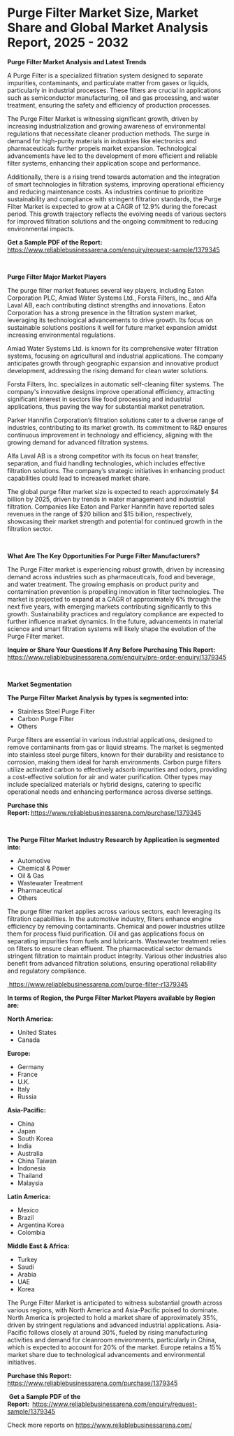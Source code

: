 <p><h1>Purge Filter Market Size, Market Share and Global Market Analysis Report, 2025 - 2032</h1></p><p><strong>Purge Filter Market Analysis and Latest Trends</strong></p>
<p><p>A Purge Filter is a specialized filtration system designed to separate impurities, contaminants, and particulate matter from gases or liquids, particularly in industrial processes. These filters are crucial in applications such as semiconductor manufacturing, oil and gas processing, and water treatment, ensuring the safety and efficiency of production processes.</p><p>The Purge Filter Market is witnessing significant growth, driven by increasing industrialization and growing awareness of environmental regulations that necessitate cleaner production methods. The surge in demand for high-purity materials in industries like electronics and pharmaceuticals further propels market expansion. Technological advancements have led to the development of more efficient and reliable filter systems, enhancing their application scope and performance.</p><p>Additionally, there is a rising trend towards automation and the integration of smart technologies in filtration systems, improving operational efficiency and reducing maintenance costs. As industries continue to prioritize sustainability and compliance with stringent filtration standards, the Purge Filter Market is expected to grow at a CAGR of 12.9% during the forecast period. This growth trajectory reflects the evolving needs of various sectors for improved filtration solutions and the ongoing commitment to reducing environmental impacts.</p></p>
<p><strong>Get a Sample PDF of the Report:&nbsp;</strong> <a href="https://www.reliablebusinessarena.com/enquiry/request-sample/1379345?utm_campaign=2488&utm_medium=2&utm_source=Github&utm_content=ia&utm_term=08042025&utm_id=purge-filter">https://www.reliablebusinessarena.com/enquiry/request-sample/1379345</a></p>
<p>&nbsp;</p>
<p><strong>Purge Filter Major Market Players</strong></p>
<p><p>The purge filter market features several key players, including Eaton Corporation PLC, Amiad Water Systems Ltd., Forsta Filters, Inc., and Alfa Laval AB, each contributing distinct strengths and innovations. Eaton Corporation has a strong presence in the filtration system market, leveraging its technological advancements to drive growth. Its focus on sustainable solutions positions it well for future market expansion amidst increasing environmental regulations.</p><p>Amiad Water Systems Ltd. is known for its comprehensive water filtration systems, focusing on agricultural and industrial applications. The company anticipates growth through geographic expansion and innovative product development, addressing the rising demand for clean water solutions.</p><p>Forsta Filters, Inc. specializes in automatic self-cleaning filter systems. The company's innovative designs improve operational efficiency, attracting significant interest in sectors like food processing and industrial applications, thus paving the way for substantial market penetration.</p><p>Parker Hannifin Corporation’s filtration solutions cater to a diverse range of industries, contributing to its market growth. Its commitment to R&D ensures continuous improvement in technology and efficiency, aligning with the growing demand for advanced filtration systems.</p><p>Alfa Laval AB is a strong competitor with its focus on heat transfer, separation, and fluid handling technologies, which includes effective filtration solutions. The company’s strategic initiatives in enhancing product capabilities could lead to increased market share.</p><p>The global purge filter market size is expected to reach approximately $4 billion by 2025, driven by trends in water management and industrial filtration. Companies like Eaton and Parker Hannifin have reported sales revenues in the range of $20 billion and $15 billion, respectively, showcasing their market strength and potential for continued growth in the filtration sector.</p></p>
<p>&nbsp;</p>
<p><strong>What Are The Key Opportunities For Purge Filter Manufacturers?</strong></p>
<p><p>The Purge Filter market is experiencing robust growth, driven by increasing demand across industries such as pharmaceuticals, food and beverage, and water treatment. The growing emphasis on product purity and contamination prevention is propelling innovation in filter technologies. The market is projected to expand at a CAGR of approximately 6% through the next five years, with emerging markets contributing significantly to this growth. Sustainability practices and regulatory compliance are expected to further influence market dynamics. In the future, advancements in material science and smart filtration systems will likely shape the evolution of the Purge Filter market.</p></p>
<p><strong>Inquire or Share Your Questions If Any Before Purchasing This Report:</strong> <a href="https://www.reliablebusinessarena.com/enquiry/pre-order-enquiry/1379345?utm_campaign=2488&utm_medium=2&utm_source=Github&utm_content=ia&utm_term=08042025&utm_id=purge-filter">https://www.reliablebusinessarena.com/enquiry/pre-order-enquiry/1379345</a></p>
<p>&nbsp;</p>
<p><strong>Market Segmentation</strong></p>
<p><strong>The Purge Filter Market Analysis by types is segmented into:</strong></p>
<p><ul><li>Stainless Steel Purge Filter</li><li>Carbon Purge Filter</li><li>Others</li></ul></p>
<p><p>Purge filters are essential in various industrial applications, designed to remove contaminants from gas or liquid streams. The market is segmented into stainless steel purge filters, known for their durability and resistance to corrosion, making them ideal for harsh environments. Carbon purge filters utilize activated carbon to effectively adsorb impurities and odors, providing a cost-effective solution for air and water purification. Other types may include specialized materials or hybrid designs, catering to specific operational needs and enhancing performance across diverse settings.</p></p>
<p><strong>Purchase this Report:&nbsp;</strong><a href="https://www.reliablebusinessarena.com/purchase/1379345?utm_campaign=2488&utm_medium=2&utm_source=Github&utm_content=ia&utm_term=08042025&utm_id=purge-filter">https://www.reliablebusinessarena.com/purchase/1379345</a></p>
<p>&nbsp;</p>
<p><strong>The Purge Filter Market Industry Research by Application is segmented into:</strong></p>
<p><ul><li>Automotive</li><li>Chemical & Power</li><li>Oil & Gas</li><li>Wastewater Treatment</li><li>Pharmaceutical</li><li>Others</li></ul></p>
<p><p>The purge filter market applies across various sectors, each leveraging its filtration capabilities. In the automotive industry, filters enhance engine efficiency by removing contaminants. Chemical and power industries utilize them for process fluid purification. Oil and gas applications focus on separating impurities from fuels and lubricants. Wastewater treatment relies on filters to ensure clean effluent. The pharmaceutical sector demands stringent filtration to maintain product integrity. Various other industries also benefit from advanced filtration solutions, ensuring operational reliability and regulatory compliance.</p></p>
<p><a href="https://www.reliablebusinessarena.com/purge-filter-r1379345?utm_campaign=2488&utm_medium=2&utm_source=Github&utm_content=ia&utm_term=08042025&utm_id=purge-filter">&nbsp;https://www.reliablebusinessarena.com/purge-filter-r1379345</a></p>
<p><strong>In terms of Region, the Purge Filter Market Players available by Region are:</strong></p>
<p>
    <p> <strong> North America: </strong>
        <ul>
            <li>United States</li>
            <li>Canada</li>
        </ul>
        </p> 
    <p> <strong> Europe: </strong>
        <ul>
            <li>Germany</li>
            <li>France</li>
            <li>U.K.</li>
            <li>Italy</li>
            <li>Russia</li>
        </ul>
        </p> 
    <p> <strong> Asia-Pacific: </strong>
        <ul>
            <li>China</li>
            <li>Japan</li>
            <li>South Korea</li>
            <li>India</li>
            <li>Australia</li>
            <li>China Taiwan</li>
            <li>Indonesia</li>
            <li>Thailand</li>
            <li>Malaysia</li>
        </ul>
        </p> 
    <p> <strong> Latin America: </strong>
        <ul>
            <li>Mexico</li>
            <li>Brazil</li>
            <li>Argentina Korea</li>
            <li>Colombia</li>
        </ul>
        </p> 
    <p> <strong> Middle East & Africa: </strong>
        <ul>
            <li>Turkey</li>
            <li>Saudi</li>
            <li>Arabia</li>
            <li>UAE</li>
            <li>Korea</li>
        </ul>
    </p>
    </p>
<p><p>The Purge Filter Market is anticipated to witness substantial growth across various regions, with North America and Asia-Pacific poised to dominate. North America is projected to hold a market share of approximately 35%, driven by stringent regulations and advanced industrial applications. Asia-Pacific follows closely at around 30%, fueled by rising manufacturing activities and demand for cleanroom environments, particularly in China, which is expected to account for 20% of the market. Europe retains a 15% market share due to technological advancements and environmental initiatives.</p></p>
<p><strong>Purchase this Report: </strong><a href="https://www.reliablebusinessarena.com/purchase/1379345?utm_campaign=2488&utm_medium=2&utm_source=Github&utm_content=ia&utm_term=08042025&utm_id=purge-filter">https://www.reliablebusinessarena.com/purchase/1379345</a></p>
<p>&nbsp;<strong>Get a Sample PDF of the Report:&nbsp;&nbsp;</strong><a href="https://www.reliablebusinessarena.com/enquiry/request-sample/1379345?utm_campaign=2488&utm_medium=2&utm_source=Github&utm_content=ia&utm_term=08042025&utm_id=purge-filter">https://www.reliablebusinessarena.com/enquiry/request-sample/1379345</a></p>
<p><strong></strong></p>
<p>Check more reports on <a href="https://www.reliablebusinessarena.com/?utm_campaign=2488&utm_medium=2&utm_source=Github&utm_content=ia&utm_term=08042025&utm_id=purge-filter">https://www.reliablebusinessarena.com/</a></p>